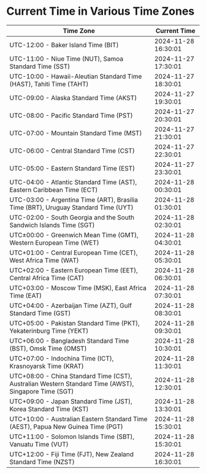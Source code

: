 # Current Time in Various Time Zones

| Time Zone | Current Time |
|-----------|--------------|
| UTC-12:00 - Baker Island Time (BIT) | 2024-11-28 16:30:01 |
| UTC-11:00 - Niue Time (NUT), Samoa Standard Time (SST) | 2024-11-27 17:30:01 |
| UTC-10:00 - Hawaii-Aleutian Standard Time (HAST), Tahiti Time (TAHT) | 2024-11-27 18:30:01 |
| UTC-09:00 - Alaska Standard Time (AKST) | 2024-11-27 19:30:01 |
| UTC-08:00 - Pacific Standard Time (PST) | 2024-11-27 20:30:01 |
| UTC-07:00 - Mountain Standard Time (MST) | 2024-11-27 21:30:01 |
| UTC-06:00 - Central Standard Time (CST) | 2024-11-27 22:30:01 |
| UTC-05:00 - Eastern Standard Time (EST) | 2024-11-27 23:30:01 |
| UTC-04:00 - Atlantic Standard Time (AST), Eastern Caribbean Time (ECT) | 2024-11-28 00:30:01 |
| UTC-03:00 - Argentina Time (ART), Brasília Time (BRT), Uruguay Standard Time (UYT) | 2024-11-28 01:30:01 |
| UTC-02:00 - South Georgia and the South Sandwich Islands Time (SGT) | 2024-11-28 02:30:01 |
| UTC±00:00 - Greenwich Mean Time (GMT), Western European Time (WET) | 2024-11-28 04:30:01 |
| UTC+01:00 - Central European Time (CET), West Africa Time (WAT) | 2024-11-28 05:30:01 |
| UTC+02:00 - Eastern European Time (EET), Central Africa Time (CAT) | 2024-11-28 06:30:01 |
| UTC+03:00 - Moscow Time (MSK), East Africa Time (EAT) | 2024-11-28 07:30:01 |
| UTC+04:00 - Azerbaijan Time (AZT), Gulf Standard Time (GST) | 2024-11-28 08:30:01 |
| UTC+05:00 - Pakistan Standard Time (PKT), Yekaterinburg Time (YEKT) | 2024-11-28 09:30:01 |
| UTC+06:00 - Bangladesh Standard Time (BST), Omsk Time (OMST) | 2024-11-28 10:30:01 |
| UTC+07:00 - Indochina Time (ICT), Krasnoyarsk Time (KRAT) | 2024-11-28 11:30:01 |
| UTC+08:00 - China Standard Time (CST), Australian Western Standard Time (AWST), Singapore Time (SGT) | 2024-11-28 12:30:01 |
| UTC+09:00 - Japan Standard Time (JST), Korea Standard Time (KST) | 2024-11-28 13:30:01 |
| UTC+10:00 - Australian Eastern Standard Time (AEST), Papua New Guinea Time (PGT) | 2024-11-28 15:30:01 |
| UTC+11:00 - Solomon Islands Time (SBT), Vanuatu Time (VUT) | 2024-11-28 15:30:01 |
| UTC+12:00 - Fiji Time (FJT), New Zealand Standard Time (NZST) | 2024-11-28 16:30:01 |
